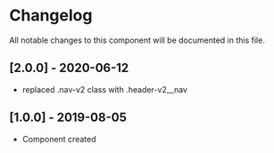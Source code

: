 # Changelog
All notable changes to this component will be documented in this file.

## [2.0.0] - 2020-06-12
- replaced .nav-v2 class with .header-v2__nav

## [1.0.0] - 2019-08-05
- Component created